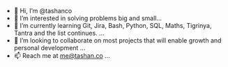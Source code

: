 - 👋 Hi, I’m @tashanco
- 👀 I’m interested in solving problems big and small...
- 🌱 I’m currently learning Git, Jira, Bash, Python, SQL, Maths, Tigrinya, Tantra and the list continues. ...
- 💞️ I’m looking to collaborate on most projects that will enable growth and personal development ...
- 📫 Reach me at me@tashan.co ...

<!---
tashanco/tashanco is a ✨ special ✨ repository because its `README.md` (this file) appears on your GitHub profile.
You can click the Preview link to take a look at your changes.
--->
